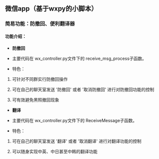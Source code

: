 ## 微信app（基于wxpy的小脚本）

### 简易功能：防撤回、便利翻译器

#### 功能介绍：

* **防撤回**

* 主要代码在 wx_controller.py文件下的 receive_msg_process子函数。

* 特色：

1. 可针对不同群实行防撤回操作

2. 可在自己的聊天室发送 '防撤回' 或者 '取消防撤回' 进行对防撤回功能的控制

3. 可有效避免黑照撤回现象

* **翻译**

* 主要代码在 wx_controller.py文件下的 ReceiveMessage子函数。

* 特色：

1. 可在自己的聊天室发送 '翻译' 或者 '取消翻译' 进行对翻译功能的控制

2. 可以随身实现中英、中日甚至中韩的翻译功能
